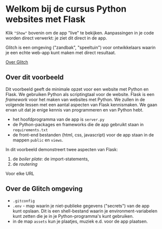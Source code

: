 Welkom bij de cursus Python websites met Flask
==============================================

Klik `"Show"` bovenin om de app "live" te bekijken.
Aanpassingen in je code worden direct verwerkt:
je ziet dit direct in de app.

Glitch is een omgeving ("zandbak", "speeltuin") voor ontwikkelaars waarin je een echte web-app kunt maken met direct resultaat.

[Over Glitch](https://glitch.com/about)

Over dit voorbeeld
------------------

Dit voorbeeld geeft de minimale opzet voor een website met Python en Flask.
We gebruiken Python als scriptingtaal voor de website.
Flask is een *framework* voor het maken van websites met Python.
We zullen in de volgende lessen met een aantal aspecten van Flask kennismaken.
We gaan ervan uit dat je enige kennis van programmeren en van Python hebt.

- het hoofdprogramma van de app is `server.py`
- de Python-packages en frameworks die de app gebruikt staan in `requirements.txt`
- de front-end bestanden (html, css, javascript) voor de app staan in de mappen `public` en `views`.

In dit voorbeeld demonstreert twee aspecten van Flask:

1. de *boiler plate*: de import-statements,
2. de *routering*

Voor elke URL 



Over de Glitch omgeving
-----------------------

- `.gitconfig`
- `.env` - map waarin je niet-publieke gegevens ("secrets") van de app kunt opslaan. Dit is een shell-bestand waarin je environment-variabelen kunt zetten die je in je Python-programma's kunt gebruiken.
- in de map `assets` kun je plaatjes, muziek e.d. voor de app plaatsen.

